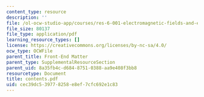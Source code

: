 ```yaml
---
content_type: resource
description: ''
file: /ol-ocw-studio-app/courses/res-6-001-electromagnetic-fields-and-energy-spring-2008/cec39dc539778258e8ef7cfc692e1c83_contents.pdf
file_size: 80137
file_type: application/pdf
learning_resource_types: []
license: https://creativecommons.org/licenses/by-nc-sa/4.0/
ocw_type: OCWFile
parent_title: Front-End Matter
parent_type: SupplementalResourceSection
parent_uid: 8a35fb4c-d684-8751-0388-aa9e408f3bb8
resourcetype: Document
title: contents.pdf
uid: cec39dc5-3977-8258-e8ef-7cfc692e1c83
---
```

